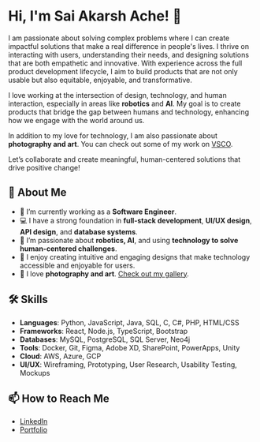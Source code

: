 # Hi, I'm Sai Akarsh Ache! 👋

I am passionate about solving complex problems where I can create impactful solutions that make a real difference in people's lives. I thrive on interacting with users, understanding their needs, and designing solutions that are both empathetic and innovative. With experience across the full product development lifecycle, I aim to build products that are not only usable but also equitable, enjoyable, and transformative.

I love working at the intersection of design, technology, and human interaction, especially in areas like **robotics** and **AI**. My goal is to create products that bridge the gap between humans and technology, enhancing how we engage with the world around us.

In addition to my love for technology, I am also passionate about **photography and art**. You can check out some of my work on [VSCO](https://vsco.co/akarshache/gallery).

Let’s collaborate and create meaningful, human-centered solutions that drive positive change!

## 🌟 About Me
- 🔭 I’m currently working as a **Software Engineer**.
- 💻 I have a strong foundation in **full-stack development**, **UI/UX design**, **API design**, and **database systems**.
- 🌱 I’m passionate about **robotics, AI**, and using **technology to solve human-centered challenges**.
- 🎨 I enjoy creating intuitive and engaging designs that make technology accessible and enjoyable for users.
- 📸 I love **photography and art**. [Check out my gallery](https://vsco.co/akarshache/gallery).

## 🛠 Skills
- **Languages**: Python, JavaScript, Java, SQL, C, C#, PHP, HTML/CSS
- **Frameworks**: React, Node.js, TypeScript, Bootstrap
- **Databases**: MySQL, PostgreSQL, SQL Server, Neo4j
- **Tools**: Docker, Git, Figma, Adobe XD, SharePoint, PowerApps, Unity
- **Cloud**: AWS, Azure, GCP
- **UI/UX**: Wireframing, Prototyping, User Research, Usability Testing, Mockups

## 📫 How to Reach Me
- [LinkedIn](https://www.linkedin.com/in/sai-akarsh-ache/)
- [Portfolio](https://akarsh27.github.io)

<!--
**akarsh27/akarsh27** is a ✨ _special_ ✨ repository because its `README.md` (this file) appears on your GitHub profile.

Here are some ideas to get you started:

- 🔭 I’m currently working on ...
- 🌱 I’m currently learning ...
- 👯 I’m looking to collaborate on ...
- 🤔 I’m looking for help with ...
- 💬 Ask me about ...
- 📫 How to reach me: ...
- 😄 Pronouns: ...
- ⚡ Fun fact: ...
-->
